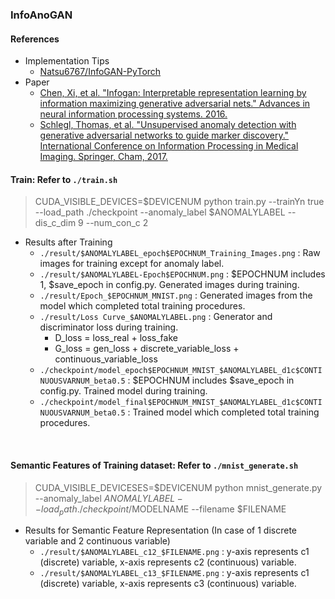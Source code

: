 ### InfoAnoGAN


#### References
* Implementation Tips
    - [Natsu6767/InfoGAN-PyTorch](https://github.com/Natsu6767/InfoGAN-PyTorch)
* Paper
    - [Chen, Xi, et al. "Infogan: Interpretable representation learning by information maximizing generative adversarial nets." Advances in neural information processing systems. 2016.](http://papers.nips.cc/paper/6399-infogan-interpretable-representation)
    - [Schlegl, Thomas, et al. "Unsupervised anomaly detection with generative adversarial networks to guide marker discovery." International Conference on Information Processing in Medical Imaging. Springer, Cham, 2017.](https://link.springer.com/chapter/10.1007/978-3-319-59050-9_12)     

#### Train: Refer to `./train.sh`
> CUDA_VISIBLE_DEVICES=$DEVICENUM python train.py --trainYn true --load_path ./checkpoint --anomaly_label $ANOMALYLABEL --dis_c_dim 9 --num_con_c 2

* Results after Training
    - `./result/$ANOMALYLABEL_epoch$EPOCHNUM_Training_Images.png` : Raw images for training except for anomaly label.
    - `./result/$ANOMALYLABEL-Epoch$EPOCHNUM.png` : $EPOCHNUM includes 1, $save_epoch in config.py. Generated images during training.
    - `./result/Epoch_$EPOCHNUM_MNIST.png` : Generated images from the model which completed total training procedures.
    - `./result/Loss Curve_$ANOMALYLABEL.png` : Generator and discriminator loss during training.
        - D_loss = loss_real + loss_fake
        - G_loss = gen_loss + discrete_variable_loss + continuous_variable_loss
    - `./checkpoint/model_epoch$EPOCHNUM_MNIST_$ANOMALYLABEL_d1c$CONTINUOUSVARNUM_beta0.5` : $EPOCHNUM includes $save_epoch in config.py. Trained model during training.
    - `./checkpoint/model_final$EPOCHNUM_MNIST_$ANOMALYLABEL_d1c$CONTINUOUSVARNUM_beta0.5` : Trained model which completed total training procedures.
  
<br>
    
#### Semantic Features of Training dataset: Refer to `./mnist_generate.sh`
> CUDA_VISIBLE_DEVICESES=$DEVICENUM python mnist_generate.py --anomaly_label $ANOMALYLABEL --load_path ./checkpoint/$MODELNAME --filename $FILENAME

* Results for Semantic Feature Representation (In case of 1 discrete variable and 2 continuous variable)
    - `./result/$ANOMALYLABEL_c12_$FILENAME.png` : y-axis represents c1 (discrete) variable, x-axis represents c2 (continuous) variable.
    - `./result/$ANOMALYLABEL_c13_$FILENAME.png` : y-axis represents c1 (discrete) variable, x-axis represents c3 (continuous) variable.